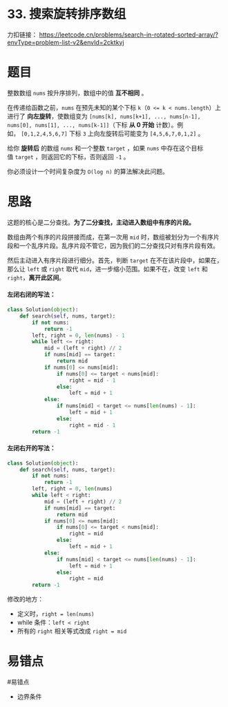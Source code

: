 # 33. 搜索旋转排序数组

力扣链接： https://leetcode.cn/problems/search-in-rotated-sorted-array/?envType=problem-list-v2&envId=2cktkvj

# 题目
整数数组 `nums` 按升序排列，数组中的值 **互不相同** 。

在传递给函数之前，`nums` 在预先未知的某个下标 `k`（`0 <= k < nums.length`）上进行了 **向左旋转**，使数组变为 `[nums[k], nums[k+1], ..., nums[n-1], nums[0], nums[1], ..., nums[k-1]]`（下标 **从 0 开始** 计数）。例如， `[0,1,2,4,5,6,7]` 下标 `3` 上向左旋转后可能变为 `[4,5,6,7,0,1,2]` 。

给你 **旋转后** 的数组 `nums` 和一个整数 `target` ，如果 `nums` 中存在这个目标值 `target` ，则返回它的下标，否则返回 `-1` 。

你必须设计一个时间复杂度为 `O(log n)` 的算法解决此问题。

# 思路
这题的核心是二分查找。**为了二分查找，主动进入数组中有序的片段。**

数组由两个有序的片段拼接而成，在第一次用 `mid` 时，数组被划分为一个有序片段和一个乱序片段。乱序片段不管它，因为我们的二分查找只对有序片段有效。

然后主动进入有序片段进行细分。首先，判断 `target` 在不在该片段中，如果在，那么让 `left` 或 `right` 取代 `mid`，进一步缩小范围。如果不在，改变 `left` 和 `right`，**离开此区间**。

#### 左闭右闭的写法：
```Python
class Solution(object):
    def search(self, nums, target):
        if not nums:
            return -1
        left, right = 0, len(nums) - 1
        while left <= right:
            mid = (left + right) // 2
            if nums[mid] == target:
                return mid
            if nums[0] <= nums[mid]:
                if nums[0] <= target < nums[mid]:
                    right = mid - 1
                else:
                    left = mid + 1
            else:
                if nums[mid] < target <= nums[len(nums) - 1]:
                    left = mid + 1
                else:
                    right = mid - 1
        return -1
```

#### 左闭右开的写法：
```Python
class Solution(object):
    def search(self, nums, target):
        if not nums:
            return -1
        left, right = 0, len(nums)
        while left < right:
            mid = (left + right) // 2
            if nums[mid] == target:
                return mid
            if nums[0] <= nums[mid]:
                if nums[0] <= target < nums[mid]:
                    right = mid
                else:
                    left = mid + 1
            else:
                if nums[mid] < target <= nums[len(nums) - 1]:
                    left = mid + 1
                else:
                    right = mid
        return -1
```
修改的地方：
- 定义时，`right = len(nums)`
- while 条件：`left < right`
- 所有的 `right` 相关等式改成 `right = mid`
# 易错点
#易错点 
- 边界条件